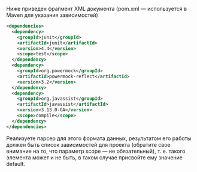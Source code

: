 Ниже приведен фрагмент XML документа (pom.xml — используется в Maven для
указания зависимостей)  
```xml
<dependencies>  
  <dependency>  
    <groupId>junit</groupId>  
    <artifactId>junit</artifactId>  
    <version>4.4</version>  
    <scope>test</scope>  
  </dependency>  
  <dependency>  
    <groupId>org.powermock</groupId>  
    <artifactId>powermock-reflect</artifactId>  
    <version>3.2</version>  
  </dependency>  
  <dependency>  
    <groupId>org.javassist</groupId>  
    <artifactId>javassist</artifactId>  
    <version>3.13.0-GA</version>  
    <scope>compile</scope>  
  </dependency>  
</dependencies>  
```

Реализуете парсер для этого формата данных, результатом его работы должен
быть список зависимостей для проекта (обратите свое внимание на то, что параметр
scope — не обязательный), т. е. такого элемента может и не быть, в таком случае
присвойте ему значение default.
